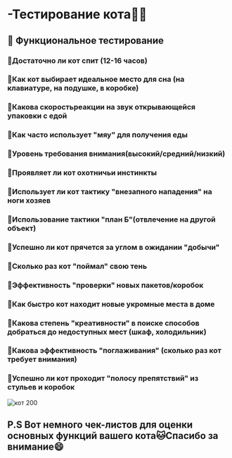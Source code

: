 # -Тестирование кота🐱‍👤 
## 🐾 Функциональное тестирование
### 🔸Достаточно ли кот спит (12-16 часов)
### 🔸Как кот выбирает идеальное место для сна (на клавиатуре, на подушке, в коробке)
### 🔸Какова скоростьреакции на звук открывающейся упаковки с едой 
### 🔸Как часто использует "мяу" для получения еды
### 🔸Уровень требования внимания(высокий/средний/низкий)
### 🔸Проявляет ли кот охотничьи инстинкты
### 🔸Использует ли кот тактику "внезапного нападения" на ноги хозяев
### 🔸Использование тактики "план Б"(отвлечение на другой объект)
### 🔸Успешно ли кот прячется за углом в ожидании "добычи"
### 🔸Сколько раз кот "поймал" свою тень
### 🔸Эффективность "проверки" новых пакетов/коробок
### 🔸Как быстро кот находит новые укромные места в доме
### 🔸Какова степень "креативности" в поиске способов добраться до недоступных мест (шкаф, холодильник)
### 🔸Какова эффективность "поглаживания" (сколько раз кот требует внимания)
### 🔸Успешно ли кот проходит "полосу препятствий" из стульев и коробок

![кот 200](https://github.com/user-attachments/assets/124cb3bf-47af-42e9-901f-33e608d30f23)   
## P.S Вот немного чек-листов для оценки основных функций вашего кота🐱Спасибо за внимание😄
